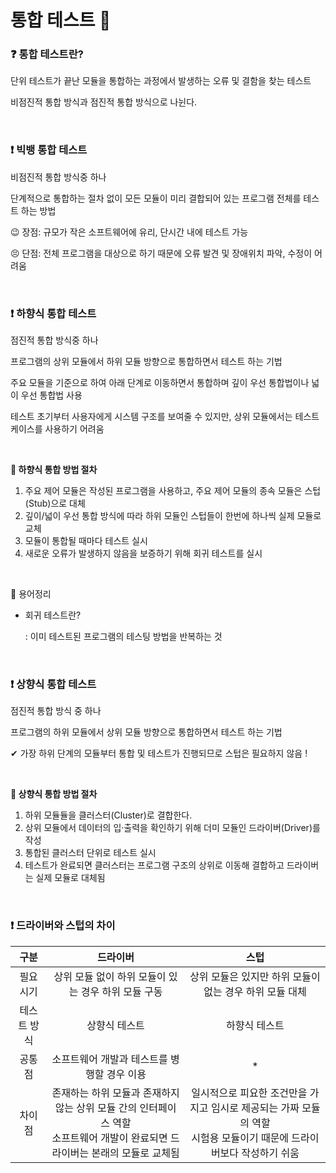# 통합 테스트 🦔

### ❓ 통합 테스트란?

단위 테스트가 끝난 모듈을 통합하는 과정에서 발생하는 오류 및 결함을 찾는 테스트

비점진적 통합 방식과 점진적 통합 방식으로 나뉜다.

<br/>

### ❗ 빅뱅 통합 테스트

비점진적 통합 방식중 하나

단계적으로 통합하는 절차 없이 모든 모듈이 미리 결합되어 있는 프로그램 전체를 테스트 하는 방법

😉 장점: 규모가 작은 소프트웨어에 유리, 단시간 내에 테스트 가능

😣 단점: 전체 프로그램을 대상으로 하기 때문에 오류 발견 및 장애위치 파악, 수정이 어려움

<br/>

### ❗ 하향식 통합 테스트

점진적 통합 방식중 하나

프로그램의 상위 모듈에서 하위 모듈 방향으로 통합하면서 테스트 하는 기법

주요 모듈을 기준으로 하여 아래 단계로 이동하면서 통합하며 깊이 우선 통합법이나 넓이 우선 통합법 사용

테스트 초기부터 사용자에게 시스템 구조를 보여줄 수 있지만, 상위 모듈에서는 테스트 케이스를 사용하기 어려움

<br/>

**🐾 하향식 통합 방법 절차**

1. 주요 제어 모듈은 작성된 프로그램을 사용하고, 주요 제어 모듈의 종속 모듈은 스텁(Stub)으로 대체
2. 깊이/넓이 우선 통합 방식에 따라 하위 모듈인 스텁들이 한번에 하나씩 실제 모듈로 교체
3. 모듈이 통합될 때마다 테스트 실시
4. 새로운 오류가 발생하지 않음을 보증하기 위해 회귀 테스트를 실시

<br/>

🚩 용어정리

* 회귀 테스트란?

  : 이미 테스트된 프로그램의 테스팅 방법을 반복하는 것

<br/>

### ❗ 상향식 통합 테스트

점진적 통합 방식 중 하나

프로그램의 하위 모듈에서 상위 모듈 방향으로 통합하면서 테스트 하는 기법

✔ 가장 하위 단계의 모듈부터 통합 및 테스트가 진행되므로 스텁은 필요하지 않음 !

<br/>

**🐾 상향식 통합 방법 절차**

1. 하위 모듈듈을 클러스터(Cluster)로 결합한다.
2. 상위 모듈에서 데이터의 입·출력을 확인하기 위해 더미 모듈인 드라이버(Driver)를 작성
3. 통합된 클러스터 단위로 테스트 실시
4. 테스트가 완료되면 클러스터는 프로그램 구조의 상위로 이동해 결합하고 드라이버는 실제 모듈로 대체됨

<br/>

### ❗ 드라이버와 스텁의 차이

|    구분     |                           드라이버                           |                             스텁                             |
| :---------: | :----------------------------------------------------------: | :----------------------------------------------------------: |
|  필요 시기  |     상위 모듈 없이 하위 모듈이 있는 경우 하위 모듈 구동      |   상위 모듈은 있지만 하위 모듈이 없는 경우 하위 모듈 대체    |
| 테스트 방식 |                        상향식 테스트                         |                        하향식 테스트                         |
|   공통점    |         소프트웨어 개발과 테스트를 병행할 경우 이용          |                              *                               |
|   차이점    | 존재하는 하위 모듈과 존재하지 않는 상위 모듈 간의 인터페이스 역할<br/> 소프트웨어 개발이 완료되면 드라이버는 본래의 모듈로 교체됨 | 일시적으로 피요한 조건만을 가지고 임시로 제공되는 가짜 모듈의 역할<br/> 시험용 모듈이기 때문에 드라이버보다 작성하기 쉬움 |

<br/>